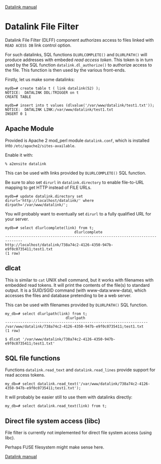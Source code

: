 [Datalink manual](README.md)

Datalink File Filter
====================

Datalink File Filter (DLFF) component authorizes access to files linked with `READ ACESS DB` link control option.

For such datalinks, SQL functions `DLURLCOMPLETE()` and `DLURLPATH()` will produce addresses with embeded *read access token*.
This token is in turn used by the SQL function `datalink.dl_authorize()` to authorize access to the file. 
This function is then used by the various front-ends.

Firstly, let us make some datalinks:

    mydb=# create table t ( link datalink(52) );
    NOTICE:  DATALINK DDL:TRIGGER on t
    CREATE TABLE

    mydb=# insert into t values (dlvalue('/var/www/datalink/test1.txt'));
    NOTICE:  DATALINK LINK:/var/www/datalink/test1.txt
    INSERT 0 1


Apache Module
-------------

Provided is Apache 2 mod_perl module `datalink.conf`, which is installed into `/etc/apache2/sites-available`.

Enable it with:

    % a2ensite datalink

This can be used with links provided by `DLURLCOMPLETE()` SQL function. 

Be sure to also set `dirurl` in `datalink.directory` to enable file-to-URL mapping to get HTTP instead of FILE URLs.

    mydb=# update datalink.directory set dirurl='http://localhost/datalink/' where dirpath='/var/www/datalink/';

You will probably want to eventually set `dirurl` to a fully qualified URL for your server.

    mydb=# select dlurlcomplete(link) from t;
                                    dlurlcomplete                                 
    ------------------------------------------------------------------------------
    http://localhost/datalink/738a74c2-4126-4350-947b-e9f0c0735411;test1.txt
    (1 row)


dlcat
-----

This is similar to `cat` UNIX shell command, but it works with filenames with embedded read tokens.
It will print the contents of the file(s) to standard output. 
It is a SUID/SGID command (with www-data:www-data), which accesses the files and database pretending to
be a web server.

This can be used with filenames provided by `DLURLPATH()` SQL function. 

    my_db=# select dlurlpath(link) from t;
                                dlurlpath                             
    ------------------------------------------------------------------
    /var/www/datalink/738a74c2-4126-4350-947b-e9f0c0735411;test1.txt
    (1 row)

    $ dlcat '/var/www/datalink/738a74c2-4126-4350-947b-e9f0c0735411;test1.txt'


SQL file functions
------------------

Functions `datalink.read_text` and `datalink.read_lines` provide support for read access tokens.

    my_db=# select datalink.read_text('/var/www/datalink/738a74c2-4126-4350-947b-e9f0c0735411;test1.txt');

It will probably be easier still to use them with datalinks directly:

    my_db=# select datalink.read_text(link) from t;


Direct file system access (libc)
--------------------------------

File filter is currently not implemented for direct file system access (using libc). 

Perhaps FUSE filesystem might make sense here. 

[Datalink manual](README.md)
